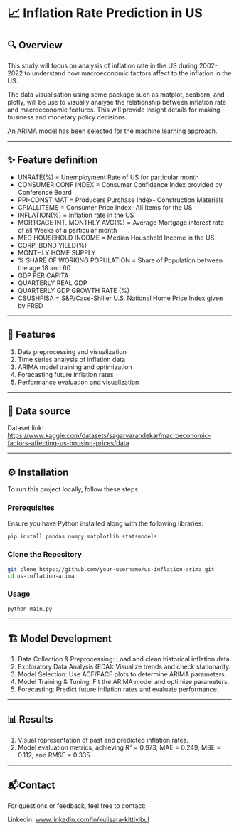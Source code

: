 # 📈 Inflation Rate Prediction in US

## 🔍 Overview
This study will focus on analysis of inflation rate in the US during 2002-2022 to understand how macroeconomic factors affect to the inflation in the US.

The data visualisation using some package such as matplot, seaborn, and plotly, will be use to visually analyse the relationship between inflation rate and macroeconomic features. This will provide insight details for making business and monetary policy decisions.

An ARIMA model has been selected for the machine learning approach.

---
## ✨ Feature definition

- UNRATE(%) = Unemployment Rate of US for particular month
- CONSUMER CONF INDEX = Consumer Confidence Index provided by Conference Board
- PPI-CONST MAT = Producers Purchase Index- Construction Materials
- CPIALLITEMS = Consumer Price Index- All Items for the US
- INFLATION(%) = Inflation rate in the US
- MORTGAGE INT. MONTHLY AVG(%) = Average Mortgage interest rate of all Weeks of a particular month
- MED HOUSEHOLD INCOME = Median Household Income in the US
- CORP. BOND YIELD(%)
- MONTHLY HOME SUPPLY
- % SHARE OF WORKING POPULATION = Share of Population between the age 18 and 60
- GDP PER CAPITA
- QUARTERLY REAL GDP
- QUARTERLY GDP GROWTH RATE (%)
- CSUSHPISA = S&P/Case-Shiller U.S. National Home Price Index given by FRED
---
## 🤖 Features

1. Data preprocessing and visualization
2. Time series analysis of inflation data
3. ARIMA model training and optimization
4. Forecasting future inflation rates
5. Performance evaluation and visualization
---
## 📂 Data source
Dataset link: https://www.kaggle.com/datasets/sagarvarandekar/macroeconomic-factors-affecting-us-housing-prices/data

---
## ⚙️ Installation

To run this project locally, follow these steps:

### Prerequisites
Ensure you have Python installed along with the following libraries:
```bash
pip install pandas numpy matplotlib statsmodels
```

### Clone the Repository
```bash
git clone https://github.com/your-username/us-inflation-arima.git
cd us-inflation-arima
```

### Usage
```bash
python main.py
```
---

## 🏗️ Model Development

1. Data Collection & Preprocessing: Load and clean historical inflation data.
2. Exploratory Data Analysis (EDA): Visualize trends and check stationarity.
3. Model Selection: Use ACF/PACF plots to determine ARIMA parameters.
4. Model Training & Tuning: Fit the ARIMA model and optimize parameters.
5. Forecasting: Predict future inflation rates and evaluate performance.

---
## 📊 Results
1. Visual representation of past and predicted inflation rates.
2. Model evaluation metrics, achieving R² = 0.973, MAE = 0.249, MSE = 0.112, and RMSE = 0.335.
---

## 📬Contact
For questions or feedback, feel free to contact:

Linkedin: www.linkedin.com/in/kulisara-kittivibul



